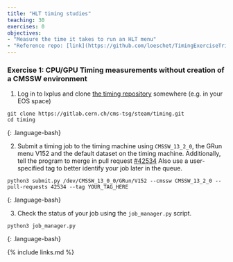 ```yaml
---
title: "HLT timing studies"
teaching: 30
exercises: 0
objectives:
- "Measure the time it takes to run an HLT menu"
- "Reference repo: [link](https://github.com/loeschet/TimingExerciseTriggerHATS2023/blob/main/README.md)"
---
```


### Exercise 1: CPU/GPU Timing measurements without creation of a CMSSW environment

1. Log in to lxplus and clone [the timing repository](https://gitlab.cern.ch/cms-tsg/steam/timing) somewhere (e.g. in your EOS space)

~~~
git clone https://gitlab.cern.ch/cms-tsg/steam/timing.git
cd timing
~~~
{: .language-bash}

2. Submit a timing job to the timing machine using `CMSSW_13_2_0`, the GRun menu V152 and the default dataset on the timing machine. Additionally, tell the program to merge in pull request [#42534](https://github.com/cms-sw/cmssw/pull/42534) Also use a user-specified tag to better identify your job later in the queue.

~~~
python3 submit.py /dev/CMSSW_13_0_0/GRun/V152 --cmssw CMSSW_13_2_0 --pull-requests 42534 --tag YOUR_TAG_HERE
~~~
{: .language-bash}

3. Check the status of your job using the `job_manager.py` script.

~~~
python3 job_manager.py
~~~
{: .language-bash}


{% include links.md %}

